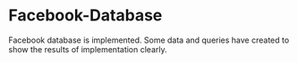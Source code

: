 # Facebook-Database
Facebook database is implemented.
Some data and queries have created to show the results of implementation clearly.
